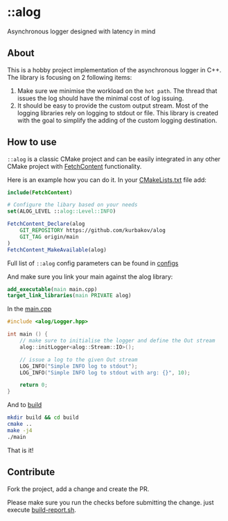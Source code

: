 # ::alog

Asynchronous logger designed with latency in mind

## About

This is a hobby project implementation of the asynchronous logger in C++. The library is focusing on 2 following items:
1. Make sure we minimise the workload on the `hot path`. The thread that issues the log should have the minimal cost of log issuing.
2. It should be easy to provide the custom output stream. Most of the logging libraries rely on logging to stdout or file. This library is created with the goal to simplify the adding of the custom logging destination.

## How to use

`::alog` is a classic CMake project and can be easily integrated in any other CMake project with [FetchContent](https://cmake.org/cmake/help/latest/module/FetchContent.html) functionality.

Here is an example how you can do it. In your [CMakeLists.txt](./test/integr/CMakeLists.txt) file add:

```cmake
include(FetchContent)

# Configure the libary based on your needs
set(ALOG_LEVEL ::alog::Level::INFO)

FetchContent_Declare(alog
    GIT_REPOSITORY https://github.com/kurbakov/alog
    GIT_TAG origin/main
)
FetchContent_MakeAvailable(alog)
```

Full list of `::alog` config parameters can be found in [configs](./cmake/ConfigParams.cmake)

And make sure you link your main against the alog library:

```cmake
add_executable(main main.cpp)
target_link_libraries(main PRIVATE alog)
```

In the [main.cpp](./test/integr/main.cpp)

```cpp
#include <alog/Logger.hpp>

int main () {
    // make sure to initialise the logger and define the Out stream
    alog::initLogger<alog::Stream::IO>();

    // issue a log to the given Out stream
    LOG_INFO("Simple INFO log to stdout");
    LOG_INFO("Simple INFO log to stdout with arg: {}", 10);

    return 0;
}
```

And to [build](./test/integr/build.sh)

```bash
mkdir build && cd build
cmake ..
make -j4
./main
```

That is it!

## Contribute

Fork the project, add a change and create the PR.

Please make sure you run the checks before submitting the change. just execute [build-report.sh](./scripts/build-report.sh).
